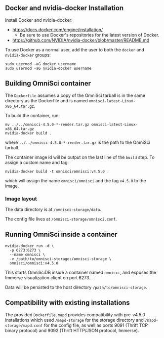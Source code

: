 ## Docker and nvidia-docker Installation

Install Docker and nvidia-docker:
- https://docs.docker.com/engine/installation/
  - Be sure to use Docker's repositories for the latest version of Docker.
- https://github.com/NVIDIA/nvidia-docker/blob/master/README.md

To use Docker as a normal user, add the user to both the `docker` and `nvidia-docker` groups:

    sudo usermod -aG docker username
    sudo usermod -aG nvidia-docker username

## Building OmniSci container

The `Dockerfile` assumes a copy of the OmniSci tarball is in the same directory as the Dockerfile and is named `omnisci-latest-Linux-x86_64.tar.gz`.

To build the container, run:

    mv ../../omnisci-4.5.0-*-render.tar.gz omnisci-latest-Linux-x86_64.tar.gz
    nvidia-docker build .

where `../../omnisci-4.5.0-*-render.tar.gz` is the path to the OmniSci tarball.

The container image id will be output on the last line of the `build` step. To assign a custom name and tag:

    nvidia-docker build -t omnisci/omnisci:v4.5.0 .

which will assign the name `omnisci/omnisci` and the tag `v4.5.0` to the image.

### Image layout

The data directory is at `/omnisci-storage/data`.

The config file lives at `/omnisci-storage/omnisci.conf`.

## Running OmniSci inside a container

    nvidia-docker run -d \
      -p 6273:6273 \
      --name omnisci \
      -v /path/to/omnisci-storage:/omnisci-storage \
      omnisci/omnisci:v4.5.0

This starts OmniSciDB inside a container named `omnisci`, and exposes the Immerse visualization client on port 6273..

Data will be persisted to the host directory `/path/to/omnisci-storage`.

## Compatibility with existing installations

The provided `Dockerfile.mapd` provides compatibility with pre-v4.5.0 installations which used `/mapd-storage` for the storage directory and `/mapd-storage/mapd.conf` for the config file, as well as ports 9091 (Thrift TCP binary protocol) and 9092 (Thrift HTTP/JSON protocol, Immerse).
